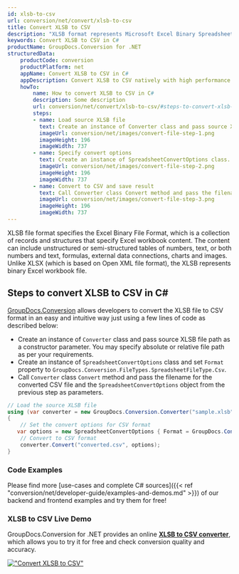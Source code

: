 ```yaml
---
id: xlsb-to-csv
url: conversion/net/convert/xlsb-to-csv
title: Convert XLSB to CSV
description: "XLSB format represents Microsoft Excel Binary Spreadsheet File with .xlsb extension. Learn how to convert XLSB to CSV file programmatically in C# language using GroupDocs.Conversion for .NET library."
keywords: Convert XLSB to CSV in C#
productName: GroupDocs.Conversion for .NET
structuredData:
    productCode: conversion
    productPlatform: net
    appName: Convert XLSB to CSV in C#
    appDescription: Convert XLSB to CSV natively with high performance using C# language and server side GroupDocs.Conversion for .NET APIs, without the use of any software like Microsoft or Open Office.
    howTo:
        name: How to convert XLSB to CSV in C# 
        description: Some description
        url: conversion/net/convert/xlsb-to-csv/#steps-to-convert-xlsb-to-csv-in-c
        steps:
        - name: Load source XLSB file 
          text: Create an instance of Converter class and pass source XLSB file path as a constructor parameter. You may specify absolute or relative file path as per your requirements. 
          imageUrl: conversion/net/images/convert-file-step-1.png
          imageHeight: 196
          imageWidth: 737
        - name: Specify convert options 
          text: Create an instance of SpreadsheetConvertOptions class.
          imageUrl: conversion/net/images/convert-file-step-2.png
          imageHeight: 196
          imageWidth: 737
        - name: Convert to CSV and save result 
          text: Call Converter class Convert method and pass the filename for the converted HTML file and the SpreadsheetConvertOptions object from the previous step as parameters.
          imageUrl: conversion/net/images/convert-file-step-3.png
          imageHeight: 196
          imageWidth: 737
---
```


XLSB file format specifies the Excel Binary File Format, which is a collection of records and structures that specify Excel workbook content. The content can include unstructured or semi-structured tables of numbers, text, or both numbers and text, formulas, external data connections, charts and images. Unlike XLSX (which is based on Open XML file format), the XLSB represents binary Excel workbook file.

## Steps to convert XLSB to CSV in C#

[GroupDocs.Conversion](https://products.groupdocs.com/conversion/net) allows developers to convert the XLSB file to CSV format in an easy and intuitive way just using a few lines of code as described below:

* Create an instance of `Converter` class and pass source XLSB file path as a constructor parameter. You may specify absolute or relative file path as per your requirements. 
* Create an instance of `SpreadsheetConvertOptions` class and set `Format` property to `GroupDocs.Conversion.FileTypes.SpreadsheetFileType.Csv`.
* Call `Converter` class `Convert` method and pass the filename for the converted CSV file and the `SpreadsheetConvertOptions` object from the previous step as parameters.

```csharp
// Load the source XLSB file
using (var converter = new GroupDocs.Conversion.Converter("sample.xlsb"))
{
    // Set the convert options for CSV format
   var options = new SpreadsheetConvertOptions { Format = GroupDocs.Conversion.FileTypes.SpreadsheetFileType.Csv };
    // Convert to CSV format
    converter.Convert("converted.csv", options);
}
```

### Code Examples

Please find more [use-cases and complete C# sources]({{< ref "conversion/net/developer-guide/examples-and-demos.md" >}}) of our backend and frontend examples and try them for free!

### XLSB to CSV Live Demo

GroupDocs.Conversion for .NET provides an online [**XLSB to CSV converter**](https://products.groupdocs.app/conversion/xlsb-to-csv), which allows you to try it for free and check conversion quality and accuracy.

[!["Convert XLSB to CSV"](conversion/net/images/convert-to-csv/convert-xlsb-to-csv.png)](https://products.groupdocs.app/conversion/xlsb-to-csv)